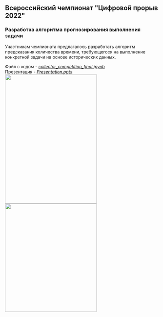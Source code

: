 ## Всероссийский чемпионат "Цифровой прорыв 2022"
### Разработка алгоритма прогнозирования выполнения задачи

Участникам чемпионата предлагалось разработать алгоритм предсказания количества времени,   требующегося на выполнение конкретной задачи на основе исторических данных.  
  
Файл с кодом - [*collector_competition_final.ipynb*](collector_competition_final.ipynb)  
Презентация - [*Presentation.pptx*](Presentation.pptx)  
<img src="https://user-images.githubusercontent.com/77928025/194900470-f6267d40-abaa-4f6e-8477-603a458ae7bb.png" width="300" height="421" />  
<img src="https://user-images.githubusercontent.com/77928025/200116412-a7369ae7-814f-4119-96b0-c87018279e9f.png" width="300" height="353" />  
